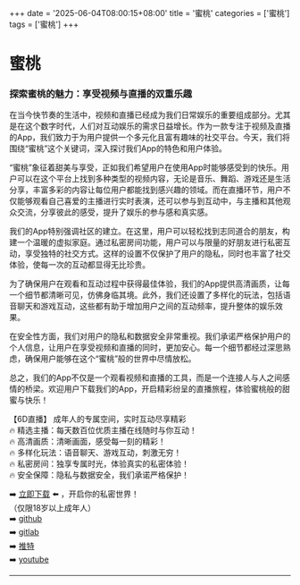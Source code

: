 +++
date = '2025-06-04T08:00:15+08:00'
title = '蜜桃'
categories = ['蜜桃']
tags = ['蜜桃']
+++

# 蜜桃

### 探索蜜桃的魅力：享受视频与直播的双重乐趣

在当今快节奏的生活中，视频和直播已经成为我们日常娱乐的重要组成部分。尤其是在这个数字时代，人们对互动娱乐的需求日益增长。作为一款专注于视频及直播的App，我们致力于为用户提供一个多元化且富有趣味的社交平台。今天，我们将围绕“蜜桃”这个关键词，深入探讨我们App的特色和用户体验。

“蜜桃”象征着甜美与享受，正如我们希望用户在使用App时能够感受到的快乐。用户可以在这个平台上找到多种类型的视频内容，无论是音乐、舞蹈、游戏还是生活分享，丰富多彩的内容让每位用户都能找到感兴趣的领域。而在直播环节，用户不仅能够观看自己喜爱的主播进行实时表演，还可以参与到互动中，与主播和其他观众交流，分享彼此的感受，提升了娱乐的参与感和真实感。

我们的App特别强调社区的建立。在这里，用户可以轻松找到志同道合的朋友，构建一个温暖的虚拟家庭。通过私密房间功能，用户可以与限量的好朋友进行私密互动，享受独特的社交方式。这样的设置不仅保护了用户的隐私，同时也丰富了社交体验，使每一次的互动都显得无比珍贵。

为了确保用户在观看和互动过程中获得最佳体验，我们的App提供高清画质，让每一个细节都清晰可见，仿佛身临其境。此外，我们还设置了多样化的玩法，包括语音聊天和游戏互动，这些都有助于增加用户之间的互动频率，提升整体的娱乐效果。

在安全性方面，我们对用户的隐私和数据安全非常重视。我们承诺严格保护用户的个人信息，让用户在享受视频和直播的同时，更加安心。每一个细节都经过深思熟虑，确保用户能够在这个“蜜桃”般的世界中尽情放松。

总之，我们的App不仅是一个观看视频和直播的工具，而是一个连接人与人之间感情的桥梁。欢迎用户下载我们的App，开启精彩纷呈的直播旅程，体验蜜桃般的甜蜜与快乐！

【6D直播】
成年人的专属空间，实时互动尽享精彩  
🔥 精选主播：每天数百位优质主播在线随时与你互动！  
🔥 高清画质：清晰画面，感受每一刻的精彩！  
🔥 多样化玩法：语音聊天、游戏互动，刺激无穷！  
🔥 私密房间：独享专属时光，体验真实的私密体验！  
🔥 安全保障：隐私与数据安全，我们承诺严格保护！  

➡️ [立即下载](https://down123.s3.ap-east-1.amazonaws.com/down/down.html?channelCode=blog) ⬅️ ，开启你的私密世界！  
（仅限18岁以上成年人）  
➡️ [github](https://aldult-live.github.io/)  
➡️ [gitlab](https://seo-09598d.gitlab.io/)  
➡️ [推特](https://x.com/wegame33)  
➡️ [youtube](https://www.youtube.com/@6Dlive)  

---
